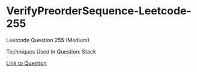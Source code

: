 # VerifyPreorderSequence-Leetcode-255

Leetcode Question 255 (Medium)

Techniques Used in Question:
Stack

[Link to Question](https://leetcode.com/problems/verify-preorder-sequence-in-binary-search-tree/)
